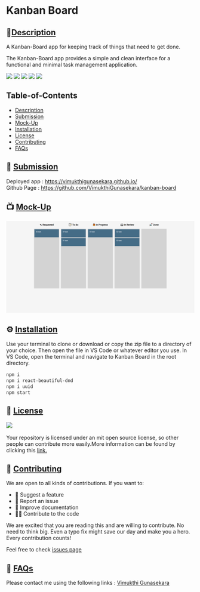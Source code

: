 # Kanban Board
        
## 🌟[Description](#table-of-contents)
A Kanban-Board app for keeping track of things that need to get done.

The Kanban-Board app provides a simple and clean interface for a functional and minimal task management application. 


<p>
    <img src="https://img.shields.io/badge/license-MIT-yellow"/>
    <img src="https://img.shields.io/badge/-node.js-orange" />
    <img src="https://img.shields.io/badge/-JavaScript-red" />
    <img src="https://img.shields.io/badge/-React-brightgreen" />
    <img src="https://img.shields.io/badge/-react beautiful dnd-blue" />
</p>

## Table-of-Contents
* [Description](#description)
* [Submission](#User-Stor)
* [Mock-Up](#Mock-Up)
* [Installation](#installation)
* [License](#License)
* [Contributing](#contributing)
* [FAQs](#faqs)
  
## 🚀 [Submission](#table-of-contents)

Deployed app : https://vimukthigunasekara.github.io/
</br>
Github Page : https://github.com/VimukthiGunasekara/kanban-board


## 📺 [Mock-Up](#table-of-contents)

![Image](./public/images/screenshot.png)
      
## ⚙️ [Installation](#table-of-contents)
Use your terminal to clone or download or copy the zip file to a directory of your choice. Then open the file in VS Code or whatever editor you use. In VS Code, open the terminal and navigate to Kanban Board in the root directory. 
``` 
npm i
npm i react-beautiful-dnd
npm i uuid
npm start
```   

## 📑 [License](#table-of-contents)
<img src="https://img.shields.io/badge/license-MIT-yellow"/>

Your repository is licensed under an mit open source license, so other people can contribute more easily.More information can be found by clicking this [link.](https://choosealicense.com/licenses/mit)

## 🤝 [Contributing](#table-of-contents)
We are open to all kinds of contributions. If you want to:
* 🤔 Suggest a feature
* 🐛 Report an issue
* 📖 Improve documentation
* 👨‍💻 Contribute to the code

We are excited that you are reading this and are willing to contribute. No need to think big. Even a typo fix might save our day and make you a hero. Every contribution counts!
     
Feel free to check [issues page](https://github.com/VimukthiGunasekara/kanban-board/issues) 
     
## 🤔 [FAQs](#table-of-contents)
Please contact me using the following links :
[Vimukthi Gunasekara](https://github.com/VimukthiGunasekara)






